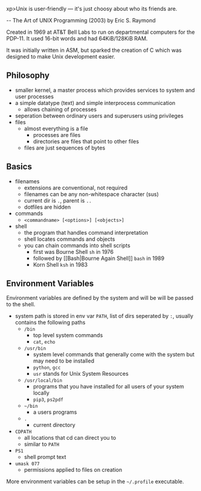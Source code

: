 xp>Unix is user-friendly — it's just choosy about who its friends are.

-- The Art of UNIX Programming (2003) by Eric S. Raymond

Created in 1969 at AT&T Bell Labs to run on departmental computers for the PDP-11.  It used 16-bit words and had 64KiB/128KiB RAM.

It was initially written in ASM, but sparked the creation of C which was designed to make Unix development easier.

## Philosophy

* smaller kernel, a master process which provides services to system and user processes
* a simple datatype (text) and simple interprocess communication 
  * allows chaining of processes
* seperation between ordinary users and superusers using privileges
* files 
  * almost everything is a file 
    * processes are files
    * directories are files that point to other files
  * files are just sequences of bytes

## Basics

* filenames 
  * extensions are conventional, not required
  * filenames can be any non-whitespace character (sus)
  * current dir is `.`, parent is `..`
  * dotfiles are hidden
* commands 
  * `<commandname> [<options>] [<objects>]`
* shell 
  * the program that handles command interpretation
  * shell locates commands and objects
  * you can chain commands into shell scripts 
    * first was Bourne Shell `sh` in 1976
    * followed by [[Bash|Bourne Again Shell]] `bash` in 1989
    * Korn Shell `ksh` in 1983

## Environment Variables

Environment variables are defined by the system and will be will be passed to the shell.

* system path is stored in env var `PATH`, list of dirs seperated by `:`, usually contains the following paths 
	* `/bin` 
		* top level system commands
		* `cat`, `echo`
	* `/usr/bin` 
		* system level commands that generally come with the system but may need to be installed
		* `python`, `gcc`
		* `usr` stands for Unix System Resources
	* `/usr/local/bin` 
		* programs that you have installed for all users of your system locally
		* `pip3`, `ps2pdf`
	* `~/bin` 
		- a users programs
	* `.`
		* current directory
* `CDPATH` 
	* all locations that cd can direct you to
	* similar to `PATH`
* `PS1` 
	* shell prompt text
* `umask 077` 
	* permissions applied to files on creation

More environment variables can be setup in the `~/.profile` executable.

